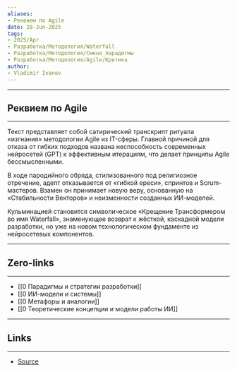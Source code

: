 ```yaml
---
aliases: 
- Реквием по Agile 
date: 28-Jun-2025
tags:
- 2025/Apr
- Разработка/Методология/Waterfall
- Разработка/Методология/Смена_парадигмы
- Разработка/Методология/Agile/Критика
author:
- Vladimir Ivanov
---
```

-----
##  Реквием по Agile 
-----
Текст представляет собой сатирический транскрипт ритуала «изгнания» методологии Agile из IT-сферы. Главной причиной для отказа от гибких подходов названа неспособность современных нейросетей (GPT) к эффективным итерациям, что делает принципы Agile бессмысленными.

В ходе пародийного обряда, стилизованного под религиозное отречение, адепт отказывается от «гибкой ереси», спринтов и Scrum-мастеров. Взамен он принимает новую веру, основанную на «Стабильности Векторов» и неизменности созданных ИИ-моделей. 

Кульминацией становится символическое «Крещение Трансформером во имя Waterfall», знаменующее возврат к жёсткой, каскадной модели разработки, но уже на новом технологическом фундаменте из нейросетевых компонентов.

---
## Zero-links
---
- [[0 Парадигмы и стратегии разработки]]
- [[0 ИИ-модели и системы]]
- [[0 Метафоры и аналогии]]
- [[0 Теоретические концепции и модели работы ИИ]]

---
## Links
---
- [Source](https://t.me/turboproject/1615)